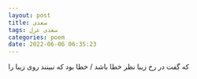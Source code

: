 ```yaml
---
layout: post
title: سعدی
tags: سعدی غزل
categories: poem
date: 2022-06-06 06:35:23
---
```


که گفت در رخ زیبا نظر خطا باشد / خطا بود که نبینند روی زیبا را
